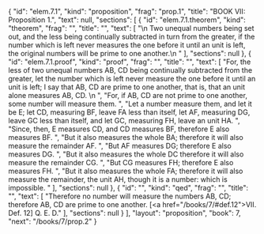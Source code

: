 {
  "id": "elem.7.1",
  "kind": "proposition",
  "frag": "prop.1",
  "title": "BOOK VII: Proposition 1.",
  "text": null,
  "sections": [
    {
      "id": "elem.7.1.theorem",
      "kind": "theorem",
      "frag": "",
      "title": "",
      "text": [
        "\n       Two unequal numbers being set out, and the less being continually subtracted in turn from the greater, if the number which is left never measures the one before it until an unit is left, the original numbers will be prime to one another.\n      "
      ],
      "sections": null
    },
    {
      "id": "elem.7.1.proof",
      "kind": "proof",
      "frag": "",
      "title": "",
      "text": [
        "For, the less of two unequal numbers AB, CD being continually subtracted from the greater, let the number which is left never measure the one before it until an unit is left; I say that AB, CD are prime to one another, that is, that an unit alone measures AB, CD. \n      ",
        "For, if AB, CD are not prime to one another, some number will measure them. ",
        "Let a number measure them, and let it be E; let CD, measuring BF, leave FA less than itself, let AF, measuring DG, leave GC less than itself, and let GC, measuring FH, leave an unit HA. ",
        "Since, then, E measures CD, and CD measures BF, therefore E also measures BF. ",
        "But it also measures the whole BA; therefore it will also measure the remainder AF. ",
        "But AF measures DG; therefore E also measures DG. ",
        "But it also measures the whole DC therefore it will also measure the remainder CG. ",
        "But CG measures FH; therefore E also measures FH. ",
        "But it also measures the whole FA; therefore it will also measure the remainder, the unit AH, though it is a number: which is impossible. "
      ],
      "sections": null
    },
    {
      "id": "",
      "kind": "qed",
      "frag": "",
      "title": "",
      "text": [
        "Therefore no number will measure the numbers AB, CD; therefore AB, CD are prime to one another. [<a href=\"/books/7/#def.12\">VII. Def. 12</a>] Q. E. D."
      ],
      "sections": null
    }
  ],
  "layout": "proposition",
  "book": 7,
  "next": "/books/7/prop.2"
}
